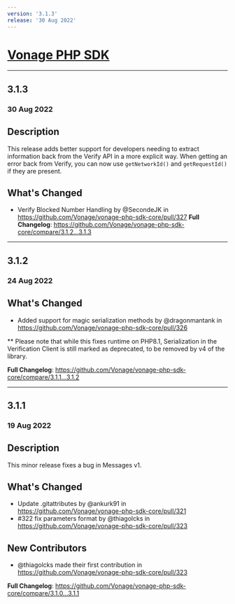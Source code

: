 ```yaml
---
version: '3.1.3'
release: '30 Aug 2022'
---
```

# [Vonage PHP SDK](https://github.com/Vonage/vonage-php-sdk-core)

---

## 3.1.3
### 30 Aug 2022

## Description

This release adds better support for developers needing to extract information back from the Verify API in a more explicit way. When getting an error back from Verify, you can now use `getNetworkId()` and `getRequestId()` if they are present.

## What's Changed
* Verify Blocked Number Handling by @SecondeJK in https://github.com/Vonage/vonage-php-sdk-core/pull/327
**Full Changelog**: https://github.com/Vonage/vonage-php-sdk-core/compare/3.1.2...3.1.3

---

## 3.1.2
### 24 Aug 2022

## What's Changed
* Added support for magic serialization methods by @dragonmantank in https://github.com/Vonage/vonage-php-sdk-core/pull/326

** Please note that while this fixes runtime on PHP8.1, Serialization in the Verification Client is still marked as deprecated, to be removed by v4 of the library.

**Full Changelog**: https://github.com/Vonage/vonage-php-sdk-core/compare/3.1.1...3.1.2

---

## 3.1.1
### 19 Aug 2022

## Description 

This minor release fixes a bug in Messages v1.

## What's Changed
* Update .gitattributes by @ankurk91 in https://github.com/Vonage/vonage-php-sdk-core/pull/321
* #322 fix parameters format by @thiagolcks in https://github.com/Vonage/vonage-php-sdk-core/pull/323

## New Contributors
* @thiagolcks made their first contribution in https://github.com/Vonage/vonage-php-sdk-core/pull/323

**Full Changelog**: https://github.com/Vonage/vonage-php-sdk-core/compare/3.1.0...3.1.1